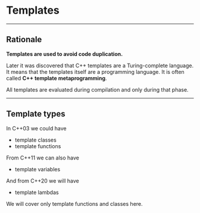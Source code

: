 <!-- .slide: data-background="#111111" -->

# Templates

___

## Rationale

**Templates are used to avoid code duplication.**
<!-- .element: class="fragment fade-in" -->

Later it was discovered that C++ templates are a Turing-complete language. It means that the templates itself are a programming language. It is often called **C++ template metaprogramming**.
<!-- .element: class="fragment fade-in" -->

All templates are evaluated during compilation and only during that phase.
<!-- .element: class="fragment fade-in" -->

___

## Template types

In C++03 we could have

* <!-- .element: class="fragment fade-in" --> template classes
* <!-- .element: class="fragment fade-in" --> template functions

From C++11 we can also have
<!-- .element: class="fragment fade-in" -->

* <!-- .element: class="fragment fade-in" --> template variables

And from C++20 we will have
<!-- .element: class="fragment fade-in" -->

* <!-- .element: class="fragment fade-in" --> template lambdas

We will cover only template functions and classes here.
<!-- .element: class="fragment fade-in" -->

